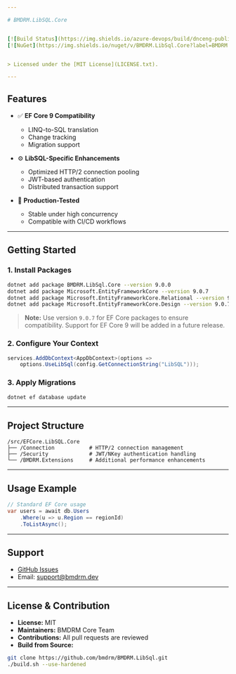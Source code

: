 ```yaml
---

# BMDRM.LibSQL.Core


[![Build Status](https://img.shields.io/azure-devops/build/dnceng-public/public/17/main)](https://dev.azure.com/dnceng-public/public/_build?definitionId=17)
[![NuGet](https://img.shields.io/nuget/v/BMDRM.LibSql.Core?label=BMDRM.LibSql.Core)](https://www.nuget.org/packages/BMDRM.LibSql.Core)


> Licensed under the [MIT License](LICENSE.txt).

---
```


## Features

* ✅ **EF Core 9 Compatibility**

  * LINQ-to-SQL translation
  * Change tracking
  * Migration support

* ⚙️ **LibSQL-Specific Enhancements**

  * Optimized HTTP/2 connection pooling
  * JWT-based authentication
  * Distributed transaction support

* 🧪 **Production-Tested**

  * Stable under high concurrency
  * Compatible with CI/CD workflows

---

## Getting Started

### 1. Install Packages

```bash
dotnet add package BMDRM.LibSql.Core --version 9.0.0
dotnet add package Microsoft.EntityFrameworkCore --version 9.0.7
dotnet add package Microsoft.EntityFrameworkCore.Relational --version 9.0.7
dotnet add package Microsoft.EntityFrameworkCore.Design --version 9.0.7
```

> **Note:** Use version `9.0.7` for EF Core packages to ensure compatibility. Support for EF Core 9 will be added in a future release.

### 2. Configure Your Context

```csharp
services.AddDbContext<AppDbContext>(options =>
    options.UseLibSql(config.GetConnectionString("LibSQL")));
```

### 3. Apply Migrations

```bash
dotnet ef database update
```

---

## Project Structure

```
/src/EFCore.LibSQL.Core
├── /Connection           # HTTP/2 connection management
├── /Security             # JWT/NKey authentication handling
└── /BMDRM.Extensions     # Additional performance enhancements
```

---

## Usage Example

```csharp
// Standard EF Core usage
var users = await db.Users
    .Where(u => u.Region == regionId)
    .ToListAsync();
```

---

## Support

* [GitHub Issues](https://github.com/bmdrm/efcore-libsql-core/issues)
* Email: [support@bmdrm.dev](mailto:contact@bmdrm.dev)

---

## License & Contribution

* **License:** MIT
* **Maintainers:** BMDRM Core Team
* **Contributions:** All pull requests are reviewed
* **Build from Source:**

```bash
git clone https://github.com/bmdrm/BMDRM.LibSql.git
./build.sh --use-hardened
```

